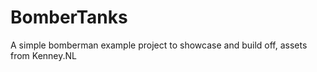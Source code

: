 # BomberTanks
 
A simple bomberman example project to showcase and build off, assets from Kenney.NL
